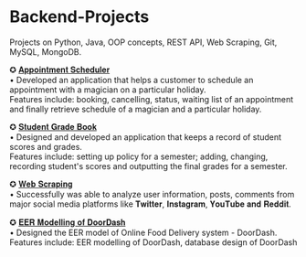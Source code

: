 # Backend-Projects
Projects on Python, Java, OOP concepts, REST API, Web Scraping, Git, MySQL, MongoDB.<br>

✪ [𝐀𝐩𝐩𝐨𝐢𝐧𝐭𝐦𝐞𝐧𝐭 𝐒𝐜𝐡𝐞𝐝𝐮𝐥𝐞𝐫](https://github.com/HarshineeRoopakula/Backend-Projects/tree/main/Appointment%20Scheduler) <br>
• Developed an application that helps a customer to schedule an appointment with a magician on a particular holiday. <br>
Features include: booking, cancelling, status, waiting list of an appointment and finally retrieve schedule of a magician and a particular holiday.

✪ [𝐒𝐭𝐮𝐝𝐞𝐧𝐭 𝐆𝐫𝐚𝐝𝐞 𝐁𝐨𝐨𝐤](https://github.com/HarshineeRoopakula/Backend-Projects/tree/main/Student%20Grade%20Book) <br>
• Designed and developed an application that keeps a record of student scores and grades. <br>
Features include: setting up policy for a semester; adding, changing, recording student's scores and outputting the final grades for a semester.

✪ [𝐖𝐞𝐛 𝐒𝐜𝐫𝐚𝐩𝐢𝐧𝐠](https://github.com/HarshineeRoopakula/Backend-Projects/tree/main/Web%20Scraping) <br>
• Successfully was able to analyze user information, posts, comments from major social media platforms like 𝐓𝐰𝐢𝐭𝐭𝐞𝐫, 𝐈𝐧𝐬𝐭𝐚𝐠𝐫𝐚𝐦, 𝐘𝐨𝐮𝐓𝐮𝐛𝐞 𝐚𝐧𝐝 𝐑𝐞𝐝𝐝𝐢𝐭.

✪ [𝐄𝐄𝐑 𝐌𝐨𝐝𝐞𝐥𝐥𝐢𝐧𝐠 𝐨𝐟 𝐃𝐨𝐨𝐫𝐃𝐚𝐬𝐡](https://github.com/HarshineeRoopakula/Backend-Projects/tree/main/EER%20Modeling%20-%20DoorDash) <br>
• Designed the EER model of Online Food Delivery system - DoorDash. <br>
Features include: EER modelling of DoorDash, database design of DoorDash

